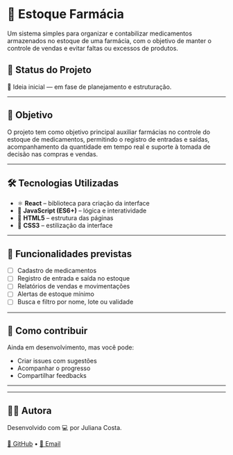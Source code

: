 # 💊 Estoque Farmácia
Um sistema simples para organizar e contabilizar medicamentos armazenados no estoque de uma farmácia, com o objetivo de manter o controle de vendas e evitar faltas ou excessos de produtos.

## 📌 Status do Projeto

🚧 Ideia inicial — em fase de planejamento e estruturação.

---

## 🎯 Objetivo

O projeto tem como objetivo principal auxiliar farmácias no controle do estoque de medicamentos, permitindo o registro de entradas e saídas, acompanhamento da quantidade em tempo real e suporte à tomada de decisão nas compras e vendas.

---

## 🛠️ Tecnologias Utilizadas

- ⚛️ **React** – biblioteca para criação da interface
- 💛 **JavaScript (ES6+)** – lógica e interatividade
- 🧱 **HTML5** – estrutura das páginas
- 🎨 **CSS3** – estilização da interface

---

## 🚀 Funcionalidades previstas

- [ ] Cadastro de medicamentos
- [ ] Registro de entrada e saída no estoque
- [ ] Relatórios de vendas e movimentações
- [ ] Alertas de estoque mínimo
- [ ] Busca e filtro por nome, lote ou validade

---

## 🧪 Como contribuir

Ainda em desenvolvimento, mas você pode:
- Criar issues com sugestões
- Acompanhar o progresso
- Compartilhar feedbacks

---


---

## 🙆‍♀️ Autora

Desenvolvido com 💻 por Juliana Costa.

[🔗 GitHub](https://github.com/julianacosta97) • [📧 Email](mailto:jupereiraa97@gmail.com)
